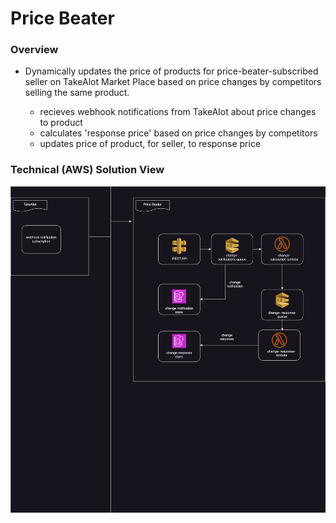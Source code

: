 # Price Beater

### Overview

- Dynamically updates the price of products for price-beater-subscribed seller on TakeAlot Market Place based on price changes by competitors selling the same product. 

    - recieves webhook notifications from TakeAlot about price changes to product
    - calculates 'response price' based on price changes by competitors
    - updates price of product, for seller, to response price 

### Technical (AWS) Solution View
![Technical (AWS) Solution View](docs/assets/price-beater-end-to-end-solution.drawio.svg)